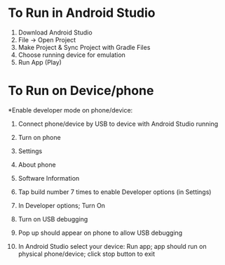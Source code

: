# To Run in Android Studio

1. Download Android Studio
2. File -> Open Project
3. Make Project & Sync Project with Gradle Files
4. Choose running device for emulation
5. Run App (Play)

# To Run on Device/phone

*Enable developer mode on phone/device:
1. Connect phone/device by USB to device with Android Studio running
2. Turn on phone
3. Settings
4. About phone
5. Software Information
6. Tap build number 7 times to enable Developer options (in Settings)
7. In Developer options; Turn On
8. Turn on USB debugging 
9. Pop up should appear on phone to allow USB debugging

10. In Android Studio select your device: Run app; app should run on physical phone/device; click stop button to exit
